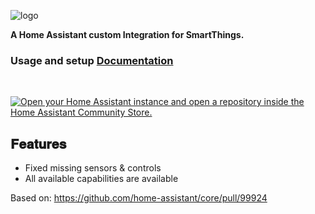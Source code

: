 ![logo](https://brands.home-assistant.io/_/smartthings/logo@2x.png)

__A Home Assistant custom Integration for SmartThings.__

### **Usage and setup [Documentation](https://github.com/contemplator1998/smartthings)**

<br>

[![Open your Home Assistant instance and open a repository inside the Home Assistant Community Store.](https://my.home-assistant.io/badges/hacs_repository.svg)](https://my.home-assistant.io/redirect/hacs_repository/?category=integration&repository=smartthings&owner=contemplator1998)



## __𝐅𝐞𝐚𝐭𝐮𝐫𝐞𝐬__
- Fixed missing sensors & controls 
- All available capabilities are available

Based on: https://github.com/home-assistant/core/pull/99924
